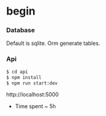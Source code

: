 # begin

### Database
Default is sqlite. Orm generate tables. 

### Api
```bash
$ cd api
$ npm install
$ npm run start:dev
```
http://localhost:5000

- Time spent ~ 5h

